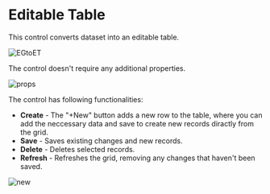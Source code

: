 # Editable Table

This control converts dataset into an editable table.

![EGtoET](https://user-images.githubusercontent.com/108401084/236480637-9d16b3f4-f835-4a6f-b151-1463d54f754b.png)

The control doesn't require any additional properties. 

![props](https://user-images.githubusercontent.com/108401084/236482126-76918039-478d-4d84-81ae-08ea719efec4.png)

The control has following functionalities: 
- **Create** - The "+New" button adds a new row to the table, where you can add the neccessary data and save to create new records diractly from the grid.
- **Save** - Saves existing changes and new records.
- **Delete** - Deletes selected records.
- **Refresh** - Refreshes the grid, removing any changes that haven't been saved. 

![new](https://user-images.githubusercontent.com/108401084/236482843-1d39cee7-7bac-441b-b894-decf59eb668a.png)
